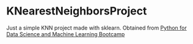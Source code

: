 # KNearestNeighborsProject
Just a simple KNN project made with sklearn.
Obtained from [Python for Data Science and Machine Learning Bootcamp](https://www.udemy.com/course/python-for-data-science-and-machine-learning-bootcamp/)
